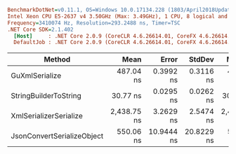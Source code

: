 ``` ini

BenchmarkDotNet=v0.11.1, OS=Windows 10.0.17134.228 (1803/April2018Update/Redstone4)
Intel Xeon CPU E5-2637 v4 3.50GHz (Max: 3.49GHz), 1 CPU, 8 logical and 4 physical cores
Frequency=3410074 Hz, Resolution=293.2488 ns, Timer=TSC
.NET Core SDK=2.1.402
  [Host]     : .NET Core 2.0.9 (CoreCLR 4.6.26614.01, CoreFX 4.6.26614.01), 64bit RyuJIT
  DefaultJob : .NET Core 2.0.9 (CoreCLR 4.6.26614.01, CoreFX 4.6.26614.01), 64bit RyuJIT


```
|                     Method |        Mean |      Error |     StdDev |      Median | Scaled | ScaledSD |  Gen 0 |  Gen 1 | Allocated |
|--------------------------- |------------:|-----------:|-----------:|------------:|-------:|---------:|-------:|-------:|----------:|
|             GuXmlSerialize |   487.04 ns |  0.3992 ns |  0.3116 ns |   487.03 ns |   1.00 |     0.00 | 0.0582 |      - |     368 B |
|      StringBuilderToString |    30.77 ns |  0.0295 ns |  0.0262 ns |    30.77 ns |   0.06 |     0.00 | 0.0432 |      - |     272 B |
|     XmlSerializerSerialize | 2,438.75 ns |  3.2629 ns |  2.5474 ns | 2,438.24 ns |   5.01 |     0.01 | 0.6294 | 0.0038 |    3984 B |
| JsonConvertSerializeObject |   550.06 ns | 10.9444 ns | 20.8229 ns |   561.19 ns |   1.13 |     0.04 | 0.2041 |      - |    1288 B |
